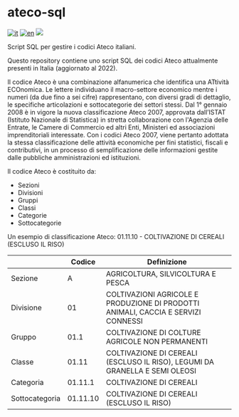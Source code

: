 # ateco-sql
[![it](https://img.shields.io/badge/lang-it-red.svg)](https://github.com/matt-tro/ateco-sql/blob/master/README.md)
[![en](https://img.shields.io/badge/lang-en-green.svg)](https://github.com/matt-tro/ateco-sql/blob/master/README.en.md)
[![](https://img.shields.io/badge/lang-fr-blue.svg)](https://github.com/matt-tro/ateco-sql/blob/master/README.fr.md)

Script SQL per gestire i codici Ateco italiani.

Questo repository contiene uno script SQL dei codici Ateco attualmente presenti in Italia (aggiornato al 2022).

Il codice Ateco è una combinazione alfanumerica che identifica una ATtività ECOnomica. Le lettere individuano il macro-settore economico mentre i numeri (da due fino a sei cifre) rappresentano, con diversi gradi di dettaglio, le specifiche articolazioni e sottocategorie dei settori stessi. Dal 1° gennaio 2008 è in vigore la nuova classificazione Ateco 2007, approvata dall’ISTAT (Istituto Nazionale di Statistica) in stretta collaborazione con l'Agenzia delle Entrate, le Camere di Commercio ed altri Enti, Ministeri ed associazioni imprenditoriali interessate. Con i codici Ateco 2007, viene pertanto adottata la stessa classificazione delle attività economiche per fini statistici, fiscali e contributivi, in un processo di semplificazione delle informazioni gestite dalle pubbliche amministrazioni ed istituzioni.

Il codice Ateco è costituito da:
- Sezioni 
- Divisioni
- Gruppi
- Classi
- Categorie
- Sottocategorie

Un esempio di classificazione Ateco: 01.11.10 - COLTIVAZIONE DI CEREALI (ESCLUSO IL RISO)

| &nbsp; | Codice	| Definizione
| ------------- | ------------- | ------------- |
| Sezione	| A	| AGRICOLTURA, SILVICOLTURA E PESCA
| Divisione	| 01	| COLTIVAZIONI AGRICOLE E PRODUZIONE DI PRODOTTI ANIMALI, CACCIA E SERVIZI CONNESSI
| Gruppo	| 01.1 | COLTIVAZIONE DI COLTURE AGRICOLE NON PERMANENTI
| Classe	| 01.11	| COLTIVAZIONE DI CEREALI (ESCLUSO IL RISO), LEGUMI DA GRANELLA E SEMI OLEOSI
| Categoria	| 01.11.1	| COLTIVAZIONE DI CEREALI
| Sottocategoria	| 01.11.10	| COLTIVAZIONE DI CEREALI (ESCLUSO IL RISO)
